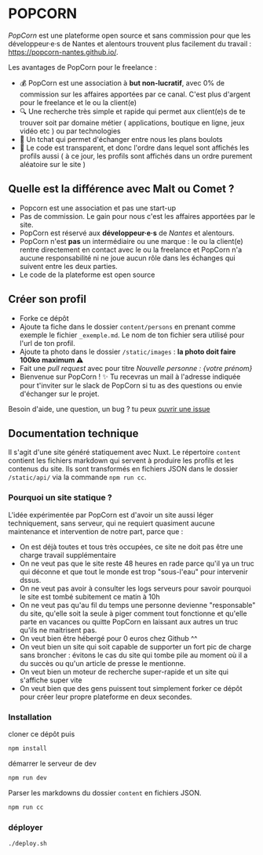 # POPCORN

_PopCorn_ est une plateforme open source et sans commission pour que les développeur·e·s de Nantes et alentours trouvent plus facilement du travail : https://popcorn-nantes.github.io/.

Les avantages de PopCorn pour le freelance :

- 💰 PopCorn est une association à **but non-lucratif**, avec 0% de commission sur les affaires apportées par ce canal. C'est plus d'argent pour le freelance et le ou la client(e)
- 🔍 Une recherche très simple et rapide qui permet aux client(e)s de te trouver soit par domaine métier ( applications, boutique en ligne, jeux vidéo etc ) ou par technologies
- 💬 Un tchat qui permet d'échanger entre nous les plans boulots
- 📖 Le code est transparent, et donc l'ordre dans lequel sont affichés les profils aussi ( à ce jour, les profils sont affichés dans un ordre purement aléatoire sur le site )

## Quelle est la différence avec Malt ou Comet ?

- Popcorn est une association et pas une start-up
- Pas de commission. Le gain pour nous c'est les affaires apportées par le site.
- PopCorn est réservé aux **développeur·e·s** de _Nantes_ et alentours.
- PopCorn n'est **pas** un intermédiaire ou une marque : le ou la client(e) rentre directement en contact avec le ou la freelance et PopCorn n'a aucune responsabilité ni ne joue aucun rôle dans les échanges qui suivent entre les deux parties.
- Le code de la plateforme est open source

## Créer son profil

- Forke ce dépôt
- Ajoute ta fiche dans le dossier `content/persons` en prenant comme exemple le fichier `_exemple.md`. Le nom de ton fichier sera utilisé pour l'url de ton profil.
- Ajoute ta photo dans le dossier `/static/images` : **la photo doit faire 100ko maximum ⚠️**
- Fait une _pull request_ avec pour titre _Nouvelle personne : {votre prénom}_
- Bienvenue sur PopCorn ! ✨ Tu recevras un mail à l'adresse indiquée pour t'inviter sur le slack de PopCorn si tu as des questions ou envie d'échanger sur le projet.

Besoin d'aide, une question, un bug ? tu peux [ouvrir une issue](https://github.com/popcorn-nantes/popcorn-nantes/issues/new)

## Documentation technique

Il s'agit d'une site généré statiquement avec Nuxt. Le répertoire `content` contient les fichiers markdown qui servent à produire les profils et les contenus du site. Ils sont transformés en fichiers JSON dans le dossier `/static/api/` via la commande `npm run cc`.

### Pourquoi un site statique ?

L'idée expérimentée par PopCorn est d'avoir un site aussi léger techniquement, sans serveur, qui ne requiert quasiment aucune maintenance et intervention de notre part, parce que :

- On est déjà toutes et tous très occupées, ce site ne doit pas être une charge travail supplémentaire
- On ne veut pas que le site reste 48 heures en rade parce qu'il ya un truc qui déconne et que tout le monde est trop "sous-l'eau" pour intervenir dssus.
- On ne veut pas avoir à consulter les logs serveurs pour savoir pourquoi le site est tombé subitement ce matin à 10h
- On ne veut pas qu'au fil du temps une personne devienne "responsable" du site, qu'elle soit la seule à piger comment tout fonctionne et qu'elle parte en vacances ou quitte PopCorn en laissant aux autres un truc qu'ils ne maitrisent pas.
- On veut bien être hébergé pour 0 euros chez Github ^^
- On veut bien un site qui soit capable de supporter un fort pic de charge sans broncher : évitons le cas du site qui tombe pile au moment où il a du succès ou qu'un article de presse le mentionne.
- On veut bien un moteur de recherche super-rapide et un site qui s'affiche super vite
- On veut bien que des gens puissent tout simplement forker ce dépôt pour créer leur propre plateforme en deux secondes.

### Installation

cloner ce dépôt puis

```sh
npm install
```

démarrer le serveur de dev

```sh
npm run dev
```

Parser les markdowns du dossier `content` en fichiers JSON.

```sh
npm run cc
```

### déployer

```sh
./deploy.sh
```
